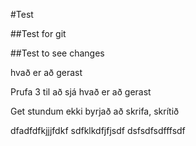 #Test

##Test for git

##Test to see changes

hvað er að gerast

Prufa 3 til að sjá hvað er að gerast

Get stundum ekki byrjað að skrifa, skrítið

dfadfdfkjjjfdkf
sdfklkdfjfjsdf
dsfsdfsdfffsdf


